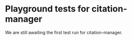# Playground tests for citation-manager
We are still awaiting the first test run for citation-manager.

